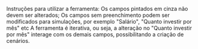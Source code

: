 Instruções para utilizar a ferramenta:
Os campos pintados em cinza não devem ser alterados;
Os campos sem preenchimento podem ser modificados para simulações, por exemplo "Salário", "Quanto investir por mês" etc
A ferramenta é iterativa, ou seja, a alteração no "Quanto investir por mês" interage com os demais campos, possibilitando a criação de cenários.
